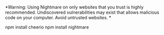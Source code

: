 *Warning: Using Nightmare on only websites that you trust is highly recommended. Undiscovered vulnerabilities may exist that allows malicious code on your computer. Avoid untrusted websites. *

npm install cheerio
npm install nightmare 

